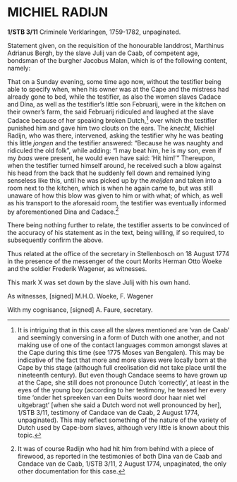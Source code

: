 # MICHIEL RADIJN

**1/STB 3/11** Criminele Verklaringen, 1759-1782, unpaginated.

Statement given, on the requisition of the honourable landdrost, Marthinus Adrianus Bergh, by the slave Julij van de Caab, of competent age, bondsman of the burgher Jacobus Malan, which is of the following content, namely:

That on a Sunday evening, some time ago now, without the testifier being able to specify when, when his owner was at the Cape and the mistress had already gone to bed, while the testifier, as also the women slaves Cadace and Dina, as well as the testifier’s little son Februarij, were in the kitchen on their owner’s farm, the said Februarij ridiculed and laughed at the slave Cadace because of her speaking broken Dutch,[^1] over which the testifier punished him and gave him two clouts on the ears. The *knecht*, Michiel Radijn, who was there, intervened, asking the testifier why he was beating this little *jongen* and the testifier answered: “Because he was naughty and ridiculed the old folk”, while adding: “I may beat him, he is my son, even if my *baas* were present, he would even have said: ‘Hit him!’” Thereupon, when the testifier turned himself around, he received such a blow against his head from the back that he suddenly fell down and remained lying senseless like this, until he was picked up by the *meijden* and taken into a room next to the kitchen, which is when he again came to, but was still unaware of how this blow was given to him or with what; of which, as well as his transport to the aforesaid room, the testifier was eventually informed by aforementioned Dina and Cadace.[^2]

There being nothing further to relate, the testifier asserts to be convinced of the accuracy of his statement as in the text, being willing, if so required, to subsequently confirm the above.

Thus related at the office of the secretary in Stellenbosch on 18 August 1774 in the presence of the messenger of the court Morits Herman Otto Woeke and the soldier Frederik Wagener, as witnesses.

This mark X was set down by the slave Julij with his own hand.

As witnesses, \[signed\] M.H.O. Woeke, F. Wagener

With my cognisance, \[signed\] A. Faure, secretary.

[^1]: It is intriguing that in this case all the slaves mentioned are ‘van de Caab’ and seemingly conversing in a form of Dutch with one another, and not making use of one of the contact languages common amongst slaves at the Cape during this time (see 1775 Moses van Bengalen). This may be indicative of the fact that more and more slaves were locally born at the Cape by this stage (although full creolisation did not take place until the nineteenth century). But even though Candace seems to have grown up at the Cape, she still does not pronounce Dutch ‘correctly’, at least in the eyes of the young boy (according to her testimony, he teased her every time ‘onder het spreeken van een Duits woord door haar niet wel uitgebragt’ \[when she said a Dutch word not well pronounced by her\], 1/STB 3/11, testimony of Candace van de Caab, 2 August 1774, unpaginated). This may reflect something of the nature of the variety of Dutch used by Cape-born slaves, although very little is known about this topic.

[^2]: It was of course Radijn who had hit him from behind with a piece of firewood, as reported in the testimonies of both Dina van de Caab and Candace van de Caab, 1/STB 3/11, 2 August 1774, unpaginated, the only other documentation for this case.